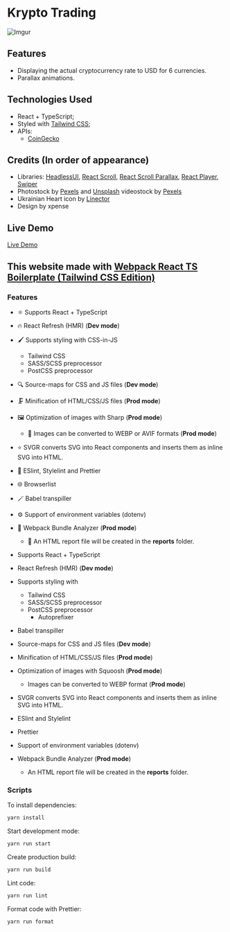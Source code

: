 # Krypto Trading

![Imgur](https://i.imgur.com/2IBNPPj.png)

## Features

- Displaying the actual cryptocurrency rate to USD for 6 currencies.
- Parallax animations.

## Technologies Used

- React + TypeScript;
- Styled with [Tailwind CSS](https://www.npmjs.com/package/tailwindcss);
- APIs:
  - [CoinGecko](https://www.coingecko.com/)

## Credits (In order of appearance)

- Libraries: [HeadlessUI](https://www.npmjs.com/package/@headlessui/react), [React Scroll](https://www.npmjs.com/package/react-scroll), [React Scroll Parallax](https://www.npmjs.com/package/react-scroll-parallax), [React Player](https://www.npmjs.com/package/react-player), [Swiper](https://www.npmjs.com/package/swiper)
- Photostock by [Pexels](https://www.pexels.com/) and [Unsplash](https://www.unsplash.com/) videostock by [Pexels](https://www.pexels.com/)
- Ukrainian Heart icon by [Linector](https://www.iconfinder.com/LINECTOR)
- Design by xpense

## Live Demo

[Live Demo](https://krypto-trading.vercel.app/)

## This website made with [Webpack React TS Boilerplate (Tailwind CSS Edition)](https://github.com/valentine-samoylov/webpack-react-ts-tw-bp)

### Features

- ⚛️ Supports React + TypeScript
- 🔥 React Refresh (HMR) (**Dev mode**)
- 🖌️ Supports styling with CSS-in-JS
  - Tailwind CSS
  - SASS/SCSS preprocessor
  - PostCSS preprocessor
- 🔍 Source-maps for CSS and JS files (**Dev mode**)
- 🗜️ Minification of HTML/CSS/JS files (**Prod mode**)
- 🖼 Optimization of images with Sharp (**Prod mode**)
  - 🔁 Images can be converted to WEBP or AVIF formats (**Prod mode**)
- ⭐ SVGR converts SVG into React components and inserts them as inline SVG into HTML.
- 🧰 ESlint, Stylelint and Prettier
- 🌐 Browserlist
- 🪄 Babel transpiller
- ⚙️ Support of environment variables (dotenv)
- 🔬 Webpack Bundle Analyzer (**Prod mode**)

  - 📃 An HTML report file will be created in the **reports** folder.

- Supports React + TypeScript
- React Refresh (HMR) (**Dev mode**)
- Supports styling with
  - Tailwind CSS
  - SASS/SCSS preprocessor
  - PostCSS preprocessor
    - Autoprefixer
- Babel transpiller
- Source-maps for CSS and JS files (**Dev mode**)
- Minification of HTML/CSS/JS files (**Prod mode**)
- Optimization of images with Squoosh (**Prod mode**)
  - Images can be converted to WEBP format (**Prod mode**)
- SVGR converts SVG into React components and inserts them as inline SVG into HTML.
- ESlint and Stylelint
- Prettier
- Support of environment variables (dotenv)
- Webpack Bundle Analyzer (**Prod mode**)
  - An HTML report file will be created in the **reports** folder.

### Scripts

To install dependencies:

```sh
yarn install
```

Start development mode:

```sh
yarn run start
```

Create production build:

```sh
yarn run build
```

Lint code:

```sh
yarn run lint
```

Format code with Prettier:

```sh
yarn run format
```
